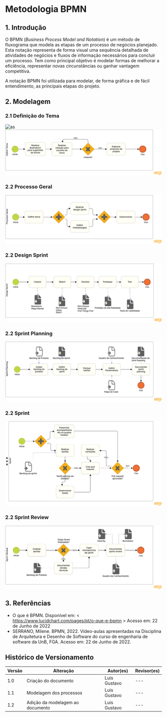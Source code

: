 # Metodologia BPMN

## 1. Introdução

O BPMN (*Business Process Model and Notation*) é um método de fluxograma que modela as etapas de um processo de negócios planejado. Esta notação representa de forma visual uma sequência detalhada de atividades de negócios e fluxos de informação necessários para concluir um processo. Tem como principal objetivo é modelar formas de melhorar a eficiência, representar novas circunstâncias ou ganhar vantagem competitiva.

A notação BPMN foi utilizada para modelar, de forma gráfica e de fácil entendimento, as principais etapas do projeto.

## 2. Modelagem

### 2.1 Definição do Tema
![as]()
![alt text](./../../../assets/bpmn/DefinirTema.png)

### 2.2 Processo Geral
![alt text](./../../../assets/bpmn/ProcessoGeral.png)

### 2.2 Design Sprint
![alt text](./../../../assets/bpmn/DesignSprint.png)

### 2.2 Sprint Planning
![alt text](./../../../assets/bpmn/SprintPlanning.png)

### 2.2 Sprint
![alt text](./../../../assets/bpmn/Sprint.png)

### 2.2 Sprint Review
![alt text](./../../../assets/bpmn/SprintReview.png)

## 3. Referências

* O que é BPMN. Disponível em: < https://www.lucidchart.com/pages/pt/o-que-e-bpmn > Acesso em: 22 de Junho de 2022
* SERRANO, Milene. BPMN, 2022. Vídeo-aulas apresentadas na Disciplina de Arquitetura e Desenho de Software do curso de engenharia de software da UnB, FGA. Acesso em: 22 de Junho de 2022.


## Histórico de Versionamento

Versão |       Alteração       |    Autor(es)   |    Revisor(es) 
--- | --- | --- | --- 
1.0 | Criação do documento | Luis Gustavo |  --- 
1.1 | Modelagem dos processos | Luis Gustavo |  --- 
1.2 | Adição da modelagem ao documento | Luis Gustavo |  --- 